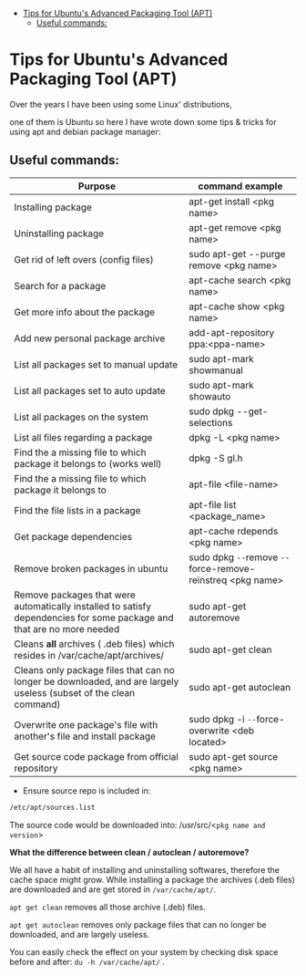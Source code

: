 <!--ts-->
   * [Tips for Ubuntu's Advanced Packaging Tool (APT)](#tips-for-ubuntus-advanced-packaging-tool-apt)
      * [Useful commands:](#useful-commands)

<!-- Added by: gil_diy, at: Sat 06 Feb 2021 02:45:23 IST -->

<!--te-->

# Tips for Ubuntu's Advanced Packaging Tool (APT)

Over the years I have been using some Linux' distributions,

one of them is Ubuntu so here I have wrote down some tips & tricks
for using apt and debian package manager:


## Useful commands:
Purpose | command example
------------ | -------------
Installing package | apt-get install &lt;pkg name&gt;
Uninstalling package | apt-get remove &lt;pkg name&gt;
Get rid of left overs (config files) |  sudo apt-get --purge remove &lt;pkg name&gt;
Search for a package |  apt-cache search &lt;pkg name&gt;
Get more info about the package | apt-cache show &lt;pkg name&gt;
Add new personal package archive | add-apt-repository ppa:&lt;ppa-name&gt;
List all packages set to manual update | sudo apt-mark showmanual
List all packages set to auto update | sudo apt-mark showauto
List all packages on the system |  sudo dpkg --get-selections
List all files regarding a package |   dpkg -L &lt;pkg name&gt;
Find the a missing file to which package it belongs to (works well)| dpkg -S gl.h
Find the a missing file to which package it belongs to | apt-file &lt;file-name&gt;
Find the file lists in a package | apt-file list &lt;package_name&gt;
Get package dependencies | apt-cache rdepends &lt;pkg name&gt;
Remove broken packages in ubuntu | sudo dpkg `--`remove `--`force-remove-reinstreq &lt;pkg name&gt;
Remove packages that were automatically installed to satisfy dependencies for some package and that are no more needed | sudo apt-get autoremove
Cleans **all** archives ( .deb files) which resides in /var/cache/apt/archives/ | sudo apt-get clean
Cleans only package files that can no longer be downloaded, and are largely useless (subset of the clean command)| sudo apt-get autoclean
Overwrite one package's file with another's file and install package |sudo dpkg -i `--`force-overwrite &lt;deb located&gt;
Get source code package from official repository | sudo apt-get source &lt;pkg name&gt;


* Ensure source repo is included in:
```bash
/etc/apt/sources.list
```
The source code would be downloaded into: /usr/src/&lt;`pkg name and version`&gt;

**What the difference between clean / autoclean / autoremove?**

We all have a habit of installing and uninstalling softwares, therefore the cache space might grow. While installing a package the archives (.deb files) are downloaded and are get stored in `/var/cache/apt/`.

`apt get clean` removes all those archive (.deb) files.

`apt get autoclean` removes only package files that can no longer be downloaded, and are largely useless.

You can easily check the effect on your system by checking disk space before and after: `du -h /var/cache/apt/` .
